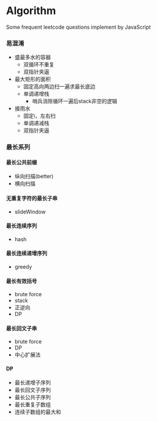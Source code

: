 # Algorithm

Some frequent leetcode questions implement by JavaScript

### 易混淆

- 盛最多水的容器
  - 双循环不重复
  - 双指针夹逼
- 最大矩形的面积
  - 固定高向两边扫一遍求最长底边
  - 单调递增栈
    - 哨兵消除循环一遍后stack非空的逻辑
- 接雨水
  - 固定i，左右扫
  - 单调递减栈
  - 双指针夹逼

### 最长系列

#### 最长公共前缀

- 纵向扫描(better)
- 横向扫描

#### 无重复字符的最长子串

- slideWindow

#### 最长连续序列

- hash

#### 最长连续递增序列

- greedy

#### 最长有效括号

- brute force
- stack
- 正逆向
- DP

#### 最长回文子串

- brute force
- DP
- 中心扩展法

#### DP

- 最长递增子序列
- 最长回文子序列
- 最长公共子序列
- 最长重复子数组
- 连续子数组的最大和
